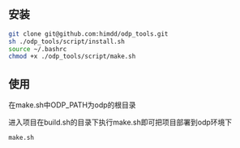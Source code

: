 ## 安装
```bash
git clone git@github.com:himdd/odp_tools.git
sh ./odp_tools/script/install.sh
source ~/.bashrc
chmod +x ./odp_tools/script/make.sh
```
## 使用
在make.sh中ODP_PATH为odp的根目录

进入项目在build.sh的目录下执行make.sh即可把项目部署到odp环境下
```bash
make.sh
```
